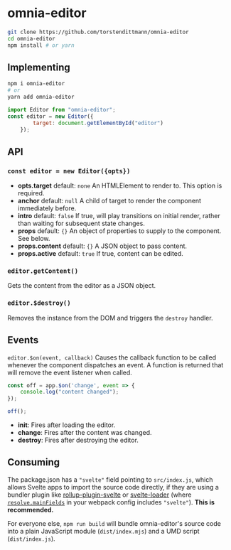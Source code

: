 # omnia-editor

```bash
git clone https://github.com/torstendittmann/omnia-editor
cd omnia-editor
npm install # or yarn
```

## Implementing

```bash
npm i omnia-editor
# or
yarn add omnia-editor
```

```javascript
import Editor from "omnia-editor";
const editor = new Editor({
        target: document.getElementById("editor")
    });
```

## API

### `const editor = new Editor({opts})`
- __opts.target__ default: `none` An HTMLElement to render to. This option is required.
- __anchor__ default: `null` A child of target to render the component immediately before.
- __intro__ default: `false` If true, will play transitions on initial render, rather than waiting for subsequent state changes.
- __props__ default: `{}` An object of properties to supply to the component. See below.
- __props.content__ default: `{}` A JSON object to pass content.
- __props.active__ default: `true` If true, content can be edited.

### `editor.getContent()`
Gets the content from the editor as a JSON object.

### `editor.$destroy()`
Removes the instance from the DOM and triggers the `destroy` handler.

## Events

`editor.$on(event, callback)`
Causes the callback function to be called whenever the component dispatches an event.
A function is returned that will remove the event listener when called.
```javascript
const off = app.$on('change', event => {
	console.log("content changed");
});

off();
```
- __init__: Fires after loading the editor.
- __change__: Fires after the content was changed.
- __destroy__: Fires after destroying the editor.


## Consuming

The package.json has a `"svelte"` field pointing to `src/index.js`, which allows Svelte apps to import the source code directly, if they are using a bundler plugin like [rollup-plugin-svelte](https://github.com/sveltejs/rollup-plugin-svelte) or [svelte-loader](https://github.com/sveltejs/svelte-loader) (where [`resolve.mainFields`](https://webpack.js.org/configuration/resolve/#resolve-mainfields) in your webpack config includes `"svelte"`). **This is recommended.**

For everyone else, `npm run build` will bundle omnia-editor's source code into a plain JavaScript module (`dist/index.mjs`) and a UMD script (`dist/index.js`).
